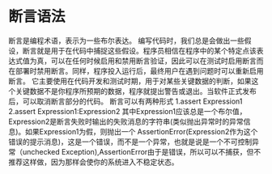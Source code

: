 # 断言语法
断言是编程术语，表示为一些布尔表达。
编写代码时，我们总是会做出一些假设，断言就是用于在代码中捕捉这些假设。程序员相信在程序中的某个特定点该表达式值为真，可以在任何时候启用和禁用断言验证，因此可以在测试时启用断言而在部署时禁用断言。同样，程序投入运行后，最终用户在遇到问题时可以重新启用断言。
它主要使用在代码开发和测试时期，用于对某些关键数据的判断，如果这个关键数据不是你程序所预期的数据，程序就提出警告或退出。当软件正式发布后，可以取消断言部分的代码。
断言可以有两种形式
1.assert Expression1
2.assert Expression1:Expression2
其中Expression1应该总是一个布尔值，Expression2是断言失败时输出的失败消息的字符串(类似抛出异常时的异常信息)。如果Expression1为假，则抛出一个 AssertionError(Expression2作为这个错误的提示消息)，这是一个错误，而不是一个异常，也就是说是一个不可控制异常（unchecked Exception),AssertionError由于是错误，所以可以不捕获，但不推荐这样做，因为那样会使你的系统进入不稳定状态。

